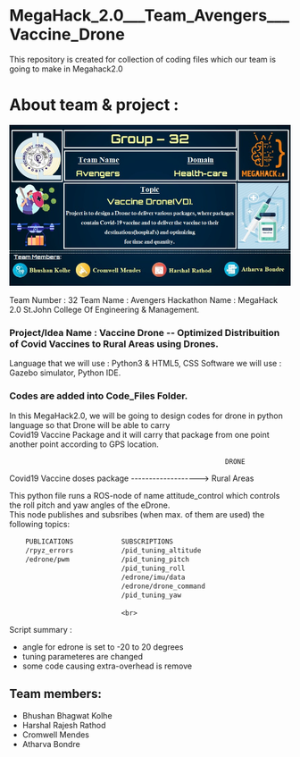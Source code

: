 # MegaHack_2.0___Team_Avengers___Vaccine_Drone
This repository is created for collection of coding files which our team is going to make in Megahack2.0 


# About team & project :

<img src ="https://github.com/BhushanKolhe1920/MegaHack_2.0___Team_Avengers___Vaccine_Drone/blob/main/Images%20%26%20presentation%20files/WhatsApp%20Image%202021-04-10%20at%2007.42.04.jpeg">


Team Number : 32
Team Name : Avengers
Hackathon Name : MegaHack 2.0   St.John College Of Engineering & Management.



### Project/Idea Name : Vaccine Drone  -- Optimized Distribuition of Covid Vaccines to Rural Areas using Drones.


Language that we will use : Python3 & HTML5, CSS
Software we will use : Gazebo simulator, Python IDE.

### Codes are added into Code_Files Folder.

In this MegaHack2.0, we will be going to design codes for drone in python language so that Drone will be able to carry 
<br> Covid19 Vaccine Package and it will carry that package from one point another point according to GPS location.

                                                          DRONE 
Covid19 Vaccine doses package                      ------------------->               Rural Areas


This python file runs a ROS-node of name attitude_control which controls the roll pitch and yaw angles of the eDrone. <br>
This node publishes and subsribes (when max. of them are used) the following topics:<br>

        PUBLICATIONS            SUBSCRIPTIONS
        /rpyz_errors            /pid_tuning_altitude
        /edrone/pwm             /pid_tuning_pitch
                                /pid_tuning_roll
                                /edrone/imu/data
                                /edrone/drone_command
                                /pid_tuning_yaw
                                
                                <br>
                                
Script summary : 
- angle for edrone is set to -20 to 20 degrees
- tuning parameteres are changed
- some code causing extra-overhead is remove



## Team members:

- Bhushan Bhagwat Kolhe
- Harshal Rajesh Rathod
- Cromwell Mendes
- Atharva Bondre 
